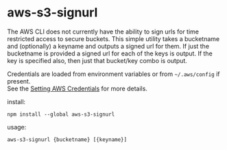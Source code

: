 # aws-s3-signurl

The AWS CLI does not currently have the ability to sign urls for time restricted access to secure buckets.  This simple utility
takes a bucketname and (optionally) a keyname and outputs a signed url for them. If just the bucketname is provided a signed url 
for each of the keys is output.  If the key is specified also, then just that bucket/key combo is output.

Credentials are loaded from environment variables or from `~/.aws/config` if present.  
See the [Setting AWS Credentials](http://docs.aws.amazon.com/AWSJavaScriptSDK/guide/node-configuring.html#Setting_AWS_Credentials) for more details.


install:
```
npm install --global aws-s3-signurl
```

usage:
```
aws-s3-signurl {bucketname} [{keyname}]
```

